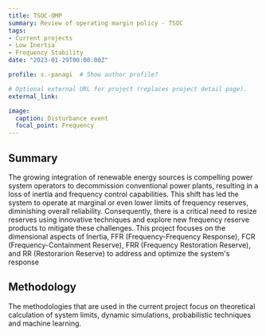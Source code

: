 ```yaml
---
title: TSOC-OMP
summary: Review of operating margin policy - TSOC
tags:
- Current projects
- Low Inertia
- Frequency Stability
date: "2023-01-29T00:00:00Z"

profile: s.-panagi  # Show author profile?

# Optional external URL for project (replaces project detail page).
external_link: 

image:
  caption: Disturbance event
  focal_point: Frequency
---
```


## Summary

The growing integration of renewable energy sources is compelling power system operators to decommission conventional power plants, resulting in a loss of inertia and frequency control capabilities. This shift has led the system to operate at marginal or even lower limits of frequency reserves, diminishing overall reliability. Consequently, there is a critical need to resize reserves using innovative techniques and explore new frequency reserve products to mitigate these challenges. This project focuses on the dimensional aspects of Inertia, FFR (Frequency-Frequency Response), FCR (Frequency-Containment Reserve), FRR (Frequency Restoration Reserve), and RR (Restorarion Reserve) to address and optimize the system's response

## Methodology

The methodologies that are used in the current project focus on theoretical calculation of system limits, dynamic simulations, probabilistic techniques and machine learning.
